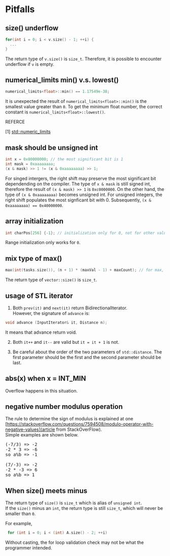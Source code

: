 # Pitfalls

## size() underflow
```c++
for(int i = 0; i < v.size() - 1; ++i) {
  ...
}
```

The return type of `v.size()` is `size_t`. Therefore, it is possible to encounter underflow if `v` is empty. 

## numerical_limits<float> min() v.s. lowest() 
```c++
numerical_limits<float>::min() == 1.17549e-38;
```

It is unexpected the result of `numerical_limits<float>::min()` is the smallest value greater than `0`. To get the minimum float number, the correct constant is `numerical_limits<float>::lowest()`.

REFERCE

[1] [std::numeric_limits](https://en.cppreference.com/w/cpp/types/numeric_limits)

## mask should be unsigned int
```c++
int x = 0x80000000; // the most significant bit is 1
int mask = 0xaaaaaaaa;
(x & mask) >> 1 != (x & 0xaaaaaaaa) >> 1;
```

For singed intergers, the right shift may preserve the most significant bit dependending on the compiler. The type of `x & mask` is still signed int, therefore the result of `(x & mask) >> 1` is `0xc0000000`. On the other hand, the type of `(x & 0xaaaaaaaa)` becomes unsigned int. For unsigned integers, the right shift populates the most signficant bit with 0. Subsequently, `(x & 0xaaaaaaaa) == 0x40000000`.

## array initialization
```c++
int charPos[256] {-1}; // initialization only for 0, not for other values
```
Range initialization only works for `0`.

## mix type of max()
```c++
max(int(tasks.size()), (n + 1) * (maxVal - 1) + maxCount); // for max, we can't mix types.
```

The return type of `vector::size()` is `size_t`.  

## usage of STL iterator
1. Both `prev(it)` and `next(it)` return BidirectionalIterator.  
However, the signature of `advance` is:

```c++
void advance (InputIterator& it, Distance n);
```
It means that advance return void.

2. Both `it++` and `it--` are valid but `it = it + 1` is not.

3. Be careful about the order of the two parameters of `std::distance`. The first parameter should be the first and the second parameter should be last. 

## abs(x) when x = INT_MIN
Overflow happens in this situation.

## negative number modulus operation
The rule to determine the sign of modulus is explained at one [https://stackoverflow.com/questions/7594508/modulo-operator-with-negative-values](article from StackOverFlow).  
Simple examples are shown below. 

<pre>
(-7/3) => -2
-2 * 3 => -6
so a%b => -1

(7/-3) => -2
-2 * -3 => 6
so a%b => 1
</pre>

## When size() meets minus

The return type of `size()` is `size_t` which is alias of `unsigned int`.  
If the `size()` minus an `int`, the return type is still `size_t`, which will never be smaller than `0`. 

For example,

```c++
 for (int i = 0; i < (int) A.size() - 2; ++i)
```

Without casting, the for loop validation check may not be what the programmer intended.  

